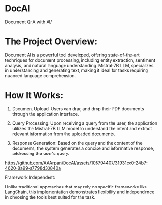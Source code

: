 # DocAI
Document QnA with AI/

# The Project Overview:

Document AI is a powerful tool developed, offering state-of-the-art techniques for document processing, including entity extraction, sentiment analysis, and natural language understanding. Mistral-7B LLM, specializes in understanding and generating text, making it ideal for tasks requiring nuanced language comprehension.

# How It Works:
1. Document Upload: Users can drag and drop their PDF documents through the application interface.

2. Query Processing: Upon receiving a query from the user, the application utilizes the Mistral-7B LLM model to understand the intent and extract relevant information from the uploaded documents.

3. Response Generation: Based on the query and the content of the documents, the system generates a concise and informative response, addressing the user's query.

https://github.com/AAArpan/DocAI/assets/108794407/31931cc0-24b7-4620-8a99-a7798d33840a

Framework Independent: 

Unlike traditional approaches that may rely on specific frameworks like LangChain, this implementation demonstrates flexibility and independence in choosing the tools best suited for the task.

